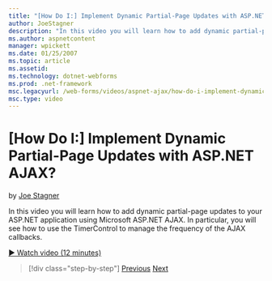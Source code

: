 ```yaml
---
title: "[How Do I:] Implement Dynamic Partial-Page Updates with ASP.NET AJAX? | Microsoft Docs"
author: JoeStagner
description: "In this video you will learn how to add dynamic partial-page updates to your ASP.NET application using Microsoft ASP.NET AJAX. In particular, you will see ho..."
ms.author: aspnetcontent
manager: wpickett
ms.date: 01/25/2007
ms.topic: article
ms.assetid: 
ms.technology: dotnet-webforms
ms.prod: .net-framework
msc.legacyurl: /web-forms/videos/aspnet-ajax/how-do-i-implement-dynamic-partial-page-updates-with-aspnet-ajax
msc.type: video
---
```

[How Do I:] Implement Dynamic Partial-Page Updates with ASP.NET AJAX?
====================
by [Joe Stagner](https://github.com/JoeStagner)

In this video you will learn how to add dynamic partial-page updates to your ASP.NET application using Microsoft ASP.NET AJAX. In particular, you will see how to use the TimerControl to manage the frequency of the AJAX callbacks.

[&#9654; Watch video (12 minutes)](https://channel9.msdn.com/Blogs/ASP-NET-Site-Videos/how-do-i-implement-dynamic-partial-page-updates-with-aspnet-ajax)

>[!div class="step-by-step"]
[Previous](how-do-i-get-started-with-aspnet-ajax.md)
[Next](how-do-i-make-client-side-network-callbacks-with-aspnet-ajax.md)